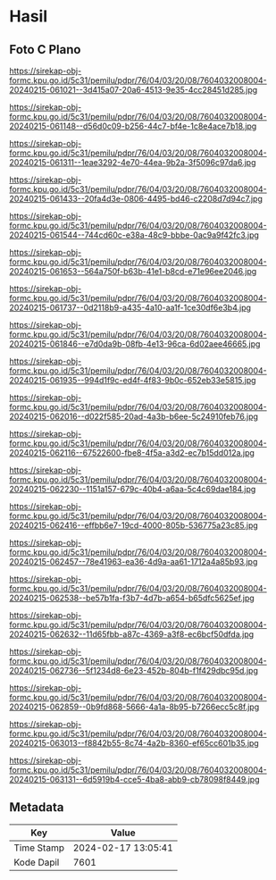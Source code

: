 # Hasil

## Foto C Plano

https://sirekap-obj-formc.kpu.go.id/5c31/pemilu/pdpr/76/04/03/20/08/7604032008004-20240215-061021--3d415a07-20a6-4513-9e35-4cc28451d285.jpg

https://sirekap-obj-formc.kpu.go.id/5c31/pemilu/pdpr/76/04/03/20/08/7604032008004-20240215-061148--d56d0c09-b256-44c7-bf4e-1c8e4ace7b18.jpg

https://sirekap-obj-formc.kpu.go.id/5c31/pemilu/pdpr/76/04/03/20/08/7604032008004-20240215-061311--1eae3292-4e70-44ea-9b2a-3f5096c97da6.jpg

https://sirekap-obj-formc.kpu.go.id/5c31/pemilu/pdpr/76/04/03/20/08/7604032008004-20240215-061433--20fa4d3e-0806-4495-bd46-c2208d7d94c7.jpg

https://sirekap-obj-formc.kpu.go.id/5c31/pemilu/pdpr/76/04/03/20/08/7604032008004-20240215-061544--744cd60c-e38a-48c9-bbbe-0ac9a9f42fc3.jpg

https://sirekap-obj-formc.kpu.go.id/5c31/pemilu/pdpr/76/04/03/20/08/7604032008004-20240215-061653--564a750f-b63b-41e1-b8cd-e71e96ee2046.jpg

https://sirekap-obj-formc.kpu.go.id/5c31/pemilu/pdpr/76/04/03/20/08/7604032008004-20240215-061737--0d2118b9-a435-4a10-aa1f-1ce30df6e3b4.jpg

https://sirekap-obj-formc.kpu.go.id/5c31/pemilu/pdpr/76/04/03/20/08/7604032008004-20240215-061846--e7d0da9b-08fb-4e13-96ca-6d02aee46665.jpg

https://sirekap-obj-formc.kpu.go.id/5c31/pemilu/pdpr/76/04/03/20/08/7604032008004-20240215-061935--994d1f9c-ed4f-4f83-9b0c-652eb33e5815.jpg

https://sirekap-obj-formc.kpu.go.id/5c31/pemilu/pdpr/76/04/03/20/08/7604032008004-20240215-062016--d022f585-20ad-4a3b-b6ee-5c24910feb76.jpg

https://sirekap-obj-formc.kpu.go.id/5c31/pemilu/pdpr/76/04/03/20/08/7604032008004-20240215-062116--67522600-fbe8-4f5a-a3d2-ec7b15dd012a.jpg

https://sirekap-obj-formc.kpu.go.id/5c31/pemilu/pdpr/76/04/03/20/08/7604032008004-20240215-062230--1151a157-679c-40b4-a6aa-5c4c69dae184.jpg

https://sirekap-obj-formc.kpu.go.id/5c31/pemilu/pdpr/76/04/03/20/08/7604032008004-20240215-062416--effbb6e7-19cd-4000-805b-536775a23c85.jpg

https://sirekap-obj-formc.kpu.go.id/5c31/pemilu/pdpr/76/04/03/20/08/7604032008004-20240215-062457--78e41963-ea36-4d9a-aa61-1712a4a85b93.jpg

https://sirekap-obj-formc.kpu.go.id/5c31/pemilu/pdpr/76/04/03/20/08/7604032008004-20240215-062538--be57b1fa-f3b7-4d7b-a654-b65dfc5625ef.jpg

https://sirekap-obj-formc.kpu.go.id/5c31/pemilu/pdpr/76/04/03/20/08/7604032008004-20240215-062632--11d65fbb-a87c-4369-a3f8-ec6bcf50dfda.jpg

https://sirekap-obj-formc.kpu.go.id/5c31/pemilu/pdpr/76/04/03/20/08/7604032008004-20240215-062736--5f1234d8-6e23-452b-804b-f1f429dbc95d.jpg

https://sirekap-obj-formc.kpu.go.id/5c31/pemilu/pdpr/76/04/03/20/08/7604032008004-20240215-062859--0b9fd868-5666-4a1a-8b95-b7266ecc5c8f.jpg

https://sirekap-obj-formc.kpu.go.id/5c31/pemilu/pdpr/76/04/03/20/08/7604032008004-20240215-063013--f8842b55-8c74-4a2b-8360-ef65cc601b35.jpg

https://sirekap-obj-formc.kpu.go.id/5c31/pemilu/pdpr/76/04/03/20/08/7604032008004-20240215-063131--6d5919b4-cce5-4ba8-abb9-cb78098f8449.jpg


## Metadata

| Key        | Value               |
| ---------- | ------------------- |
| Time Stamp | 2024-02-17 13:05:41 |
| Kode Dapil | 7601                |



